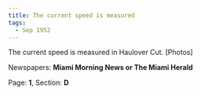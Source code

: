 ```yaml
---  
title: The current speed is measured  
tags:  
  - Sep 1952  
---  
```

  
The current speed is measured in Haulover Cut. [Photos]  
  
Newspapers: **Miami Morning News or The Miami Herald**  
  
Page: **1**, Section: **D** 
